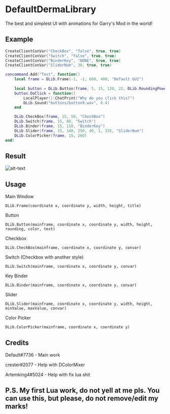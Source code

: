 # DefaultDermaLibrary
The best and simplest UI with animations for Garry's Mod in the world!

## Example
```lua
CreateClientConVar("CheckBox", "false", true, true)
CreateClientConVar("Switch", "false", true, true)
CreateClientConVar("BinderKey", "NONE", true, true)
CreateClientConVar("SliderNum", 30, true, true)

concommand.Add("Test", function()
	local frame = DLib.Frame(-1, -1, 600, 400, "Default GUI")
	
	local button = DLib.Button(frame, 5, 15, 120, 22, DLib.RoundingPower, DLib.Color.Top, "Button")
	button.DoClick = function()
		LocalPlayer():ChatPrint("Why do you click this?")
		DLib.Sound("buttons/button9.wav", 0.4)
	end

	DLib.CheckBox(frame, 15, 50, "CheckBox")
	DLib.Switch(frame, 15, 80, "Switch")
	DLib.Binder(frame, 15, 110, "BinderKey")
	DLib.Slider(frame, 15, 140, 250, 40, 1, 255, "SliderNum")
	DLib.ColorPicker(frame, 15, 260)
end)
```

## Result
![alt-text](https://i.imgur.com/a2RwXDz.png)

## Usage
Main Window

```DLib.Frame(coordinate x, coordinate y, width, height, title)```

Button

```DLib.Button(mainframe, coordinate x, coordinate y, width, height, rounding, color, text)```

Checkbox

```DLib.CheckBox(mainframe, coordinate x, coordinate y, convar)```

Switch (Checkbox with another style)

```DLib.Switch(mainframe, coordinate x, coordinate y, convar)```

Key Binder

```DLib.Binder(mainframe, coordinate x, coordinate y, convar)```

Slider

```DLib.Slider(mainframe, coordinate x, coordinate y, width, height, minValue, maxValue, convar)```

Color Picker

```DLib.ColorPicker(mainframe, coordinate x, coordinate y)```

## Credits
Default#7736 - Main work

crester#2077 - Help with DColorMixer

Artemking4#5024 - Help with fix lua shit

## P.S. My first Lua work, do not yell at me pls. You can use this, but please, do not remove/edit my marks!

